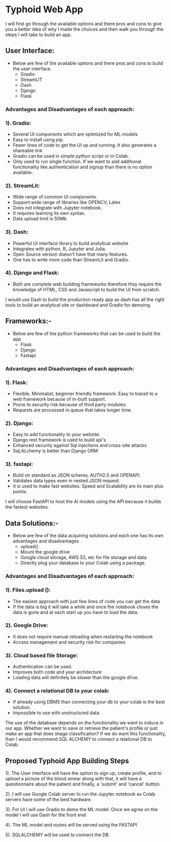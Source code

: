 # Typhoid Web App

I will first go through the available options and there pros and cons to give you a better idea of why I made the choices and then walk you through the steps I will take to build an app.

## User Interface:

- Below are few of the available options and there pros and cons to build the user interface.
  - Gradio
  - StreamLIT
  - Dash
  - Django
  - Flask

### Advantages and Disadvantages of each approach:

### 1). Gradio:

- Several UI components which are optimized for ML models
- Easy to install using pip.
- Fewer lines of code to get the UI up and running. It also generates a shareable link
- Gradio can be used in simple python script or in Colab.
- Only used to run single function. If we want to add additional functionality like authentication and signup than there is no option available.

### 2). StreamLit:

- Wide range of common UI components.
- Support wide range of libraries like OPENCV, Latex
- Does not integrate with Jupyter notebook.
- It requires learning its own syntax.
- Data upload limit is 50Mb

### 3). Dash:

- Powerful UI interface library to build analytical website
- Integrates with python, R, Jupyter and Julia.
- Open Source version doesn&#39;t have that many features.
- One has to write more code than StreamLit and Gradio.

### 4). Django and Flask:

- Both are complete web building frameworks therefore they require the knowledge of HTML, CSS and Javascript to build the UI from scratch.

I would use Dash to build the production ready app as dash has all the right tools to build an analytical site or dashboard and Gradio for demoing.

##

## Frameworks:-

- Below are few of the python frameworks that can be used to build the app
  - Flask
  - Django
  - Fastapi

### Advantages and Disadvantages of each approach:

### 1). Flask:

- Flexible, Minimalist, beginner friendly framework. Easy to transit to a web framework because of in-built support.
- Prone to security risk because of third party modules.
- Requests are processed in queue that takes longer time.

### 2). Django:

- Easy to add functionality to your website.
- Django rest framework is used to build api&#39;s
- Enhanced security against Sql injections and cross-site attacks
- SqLALchemy is better than Django ORM

### 3). fastapi:

- Build on standard as JSON schema, AUTH2.0 and OPENAPI.
- Validates data types even in nested JSON request.
- It is used to make fast websites. Speed and Scalability are its main plus points.

I will choose FastAPI to host the AI models using the API because it builds the fastest websites.

## Data Solutions:-

- Below are few of the data acquiring solutions and each one has its own advantages and disadvantages
  - upload()
  - Mount the google drive
  - Google cloud storage, AWS S3, etc for file storage and data
  - Directly plug your database to your Colab using a package.

### Advantages and Disadvantages of each approach:

### 1). Files.upload ():

- The easiest approach with just few lines of code you can get the data
- If the data is big it will take a while and once the notebook closes the data is gone and at each start up you have to load the data.

### 2). Google Drive:

- It does not require manual reloading when restarting the notebook
- Access management and security risk for companies

### 3). Cloud based file Storage:

- Authentication can be used.
- Improves both code and your architecture
- Loading data will definitely be slower than the google drive.

### 4). Connect a relational DB to your colab:

- If already using DBMS than connecting your db to your colab is the best solution.
- Impossible to use with unstructured data.

The use of the database depends on the functionality we want to induce in our app. Whether we want to save or retrieve the patient&#39;s profile or just make an app that does image classification? If we do want this functionality, than I would recommend SQL ALCHEMY to connect a relational DB to Colab.

## Proposed Typhoid App Building Steps

1). The User interface will have the option to sign up, create profile, and to upload a picture of the blood smear along with that, it will have a questionnaire about the patient and finally, a &#39;submit&#39; and &#39;cancel&#39; button.

2). I will use Google Colab server to run the Jupyter notebook as Colab servers have some of the best hardware.

3). For UI I will use Gradio to demo the ML model. Once we agree on the model I will use Dash for the front end

4). The ML model and routes will be served using the FASTAPI

5). SQLALCHEMY will be used to connect the DB.